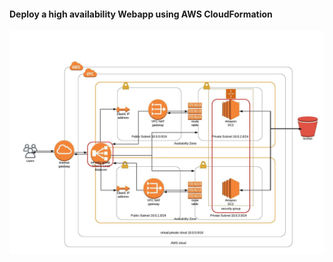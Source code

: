 #### Deploy a high availability Webapp using AWS CloudFormation

![Infrastructure](MyInfrastructure.jpeg)